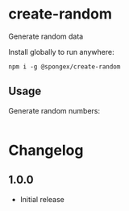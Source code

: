 #  create-random

Generate random data

Install globally to run anywhere:
```
npm i -g @spongex/create-random
```

## Usage

Generate random numbers:
```
```

# Changelog

## 1.0.0
- Initial release
